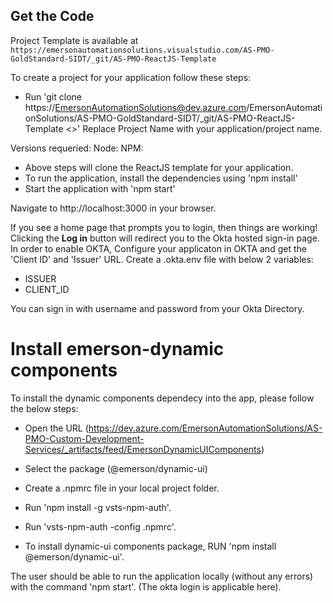 ## Get the Code

Project Template is available at `https://emersonautomationsolutions.visualstudio.com/AS-PMO-GoldStandard-SIDT/_git/AS-PMO-ReactJS-Template`

To create a project for your application follow these steps:

- Run 'git clone https://EmersonAutomationSolutions@dev.azure.com/EmersonAutomationSolutions/AS-PMO-GoldStandard-SIDT/\_git/AS-PMO-ReactJS-Template <<project name>>'
  Replace Project Name with your application/project name.

Versions requeried:
Node:
NPM:

- Above steps will clone the ReactJS template for your application.
- To run the application, install the dependencies using 'npm install'
- Start the application with 'npm start'

Navigate to http://localhost:3000 in your browser.

If you see a home page that prompts you to login, then things are working! Clicking the **Log in** button will redirect you to the Okta hosted sign-in page.
In order to enable OKTA, Configure your applicaton in OKTA and get the 'Client ID' and 'Issuer' URL. Create a .okta.env file with below 2 variables:

- ISSUER
- CLIENT_ID

You can sign in with username and password from your Okta Directory.

# Install emerson-dynamic components

To install the dynamic components dependecy into the app, please follow the below steps:

- Open the URL (https://dev.azure.com/EmersonAutomationSolutions/AS-PMO-Custom-Development-Services/_artifacts/feed/EmersonDynamicUIComponents)

- Select the package (@emerson/dynamic-ui)
- Create a .npmrc file in your local project folder.
- Run 'npm install -g vsts-npm-auth'.
- Run 'vsts-npm-auth -config .npmrc'.
- To install dynamic-ui components package, RUN 'npm install @emerson/dynamic-ui'.

The user should be able to run the application locally (without any errors) with the command 'npm start'.
(The okta login is applicable here).
